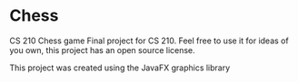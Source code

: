 # Chess
CS 210  Chess game
Final project for CS 210. Feel free to use it for ideas of you own, this project has an open source license.

This project was created using the JavaFX graphics library
